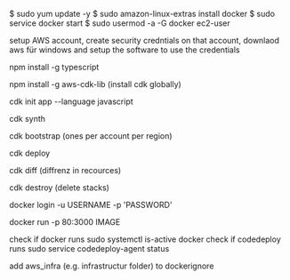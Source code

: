 $ sudo yum update -y
$ sudo amazon-linux-extras install docker
$ sudo service docker start
$ sudo usermod -a -G docker ec2-user

setup AWS account, create security credntials on that account, downlaod aws für windows and setup the software to use the credentials

npm install -g typescript

npm install -g aws-cdk-lib (install cdk globally)

cdk init app --language javascript

cdk synth

cdk bootstrap (ones per account per region)

cdk deploy

cdk diff (diffrenz in recources)

cdk destroy (delete stacks)

docker login -u USERNAME -p 'PASSWORD'

docker run -p 80:3000 IMAGE

check if docker runs sudo systemctl is-active docker
check if codedeploy runs sudo service codedeploy-agent status

add aws_infra (e.g. infrastructur folder) to dockerignore
